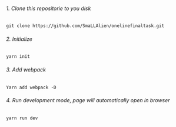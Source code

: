 ###### 1. Clone this repositorie to you disk
```
git clone https://github.com/SmaLLAlien/onelinefinaltask.git
```
###### 2. Initialize
```
yarn init
```
###### 3. Add webpack
```
Yarn add webpack -D
```
###### 4. Run development mode, page will automatically  open in browser
```
yarn run dev
```
